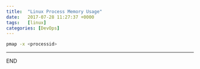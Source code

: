 ```yaml
---
title:  "Linux Process Memory Usage"
date:   2017-07-28 11:27:37 +0000
tags:   [linux]
categories: [DevOps]
---
```

```bash
pmap -x <processid>
```

---
END
